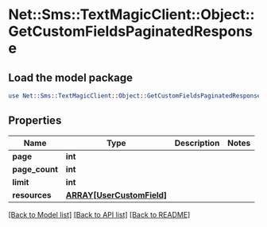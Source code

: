 # Net::Sms::TextMagicClient::Object::GetCustomFieldsPaginatedResponse

## Load the model package
```perl
use Net::Sms::TextMagicClient::Object::GetCustomFieldsPaginatedResponse;
```

## Properties
Name | Type | Description | Notes
------------ | ------------- | ------------- | -------------
**page** | **int** |  | 
**page_count** | **int** |  | 
**limit** | **int** |  | 
**resources** | [**ARRAY[UserCustomField]**](UserCustomField.md) |  | 

[[Back to Model list]](../README.md#documentation-for-models) [[Back to API list]](../README.md#documentation-for-api-endpoints) [[Back to README]](../README.md)


